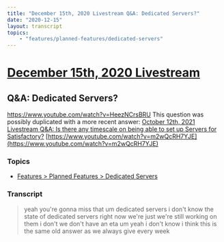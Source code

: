 ```yaml
---
title: "December 15th, 2020 Livestream Q&A: Dedicated Servers?"
date: "2020-12-15"
layout: transcript
topics:
    - "features/planned-features/dedicated-servers"
---
```

# [December 15th, 2020 Livestream](../2020-12-15.md)
## Q&A: Dedicated Servers?
https://www.youtube.com/watch?v=HeezNCrsBRU
This question was possibly duplicated with a more recent answer: [October 12th, 2021 Livestream Q&A: Is there any timescale on being able to set up Servers for Satisfactory?](./yt-m2wQcRH7YJE.md) [https://www.youtube.com/watch?v=m2wQcRH7YJE](https://www.youtube.com/watch?v=m2wQcRH7YJE)


### Topics
* [Features > Planned Features > Dedicated Servers](../topics/features/planned-features/dedicated-servers.md)

### Transcript

> yeah you're gonna miss that um dedicated servers i don't know the state of dedicated servers right now we're just we're still working on them i don't we don't have an eta um yeah i don't know i think this is the same old answer as we always give every week
